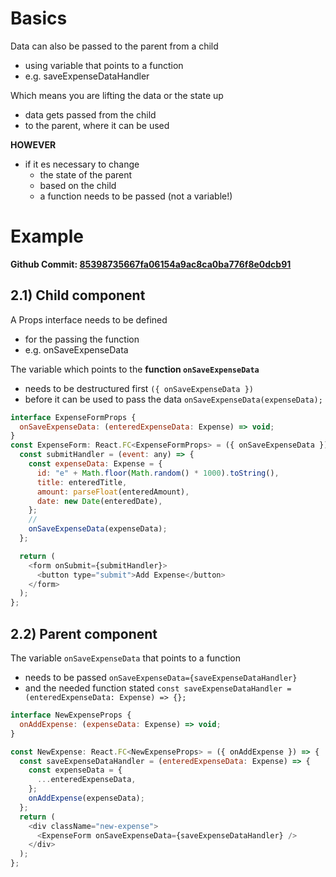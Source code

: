 # Basics

Data can also be passed to the parent from a child

- using variable that points to a function
- e.g. saveExpenseDataHandler

Which means you are lifting the data or the state up
  - data gets passed from the child
  - to the parent, where it can be used

**HOWEVER** 

- if it es necessary to change
  - the state of the parent
  - based on the child
  - a function needs to be passed (not a variable!)

# Example

**Github Commit: [85398735667fa06154a9ac8ca0ba776f8e0dcb91](https://github.com/johannesstroebele91/React-Library/commit/85398735667fa06154a9ac8ca0ba776f8e0dcb91)**

## 2.1) Child component

A Props interface needs to be defined

- for the passing the function
- e.g. onSaveExpenseData

The variable which points to the **function `onSaveExpenseData`**

- needs to be destructured first `({ onSaveExpenseData })`
- before it can be used to pass the data `onSaveExpenseData(expenseData);`

```javascript
interface ExpenseFormProps {
  onSaveExpenseData: (enteredExpenseData: Expense) => void;
}
const ExpenseForm: React.FC<ExpenseFormProps> = ({ onSaveExpenseData }) => {
  const submitHandler = (event: any) => {
    const expenseData: Expense = {
      id: "e" + Math.floor(Math.random() * 1000).toString(),
      title: enteredTitle,
      amount: parseFloat(enteredAmount),
      date: new Date(enteredDate),
    };
    //
    onSaveExpenseData(expenseData);
  };

  return (
    <form onSubmit={submitHandler}>
      <button type="submit">Add Expense</button>
    </form>
  );
};
```

## 2.2) Parent component

The variable `onSaveExpenseData` that points to a function

- needs to be passed `onSaveExpenseData={saveExpenseDataHandler}`
- and the needed function stated `const saveExpenseDataHandler = (enteredExpenseData: Expense) => {};`

```javascript
interface NewExpenseProps {
  onAddExpense: (expenseData: Expense) => void;
}

const NewExpense: React.FC<NewExpenseProps> = ({ onAddExpense }) => {
  const saveExpenseDataHandler = (enteredExpenseData: Expense) => {
    const expenseData = {
      ...enteredExpenseData,
    };
    onAddExpense(expenseData);
  };
  return (
    <div className="new-expense">
      <ExpenseForm onSaveExpenseData={saveExpenseDataHandler} />
    </div>
  );
};
```

